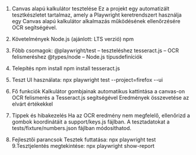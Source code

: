 1. Canvas alapú kalkulátor tesztelése
Ez a projekt egy automatizált tesztkészletet tartalmaz,
amely a Playwright keretrendszert használja egy Canvas alapú kalkulátor alkalmazás működésének ellenőrzésére
OCR segítségével.

2. Követelmények
Node.js (ajánlott: LTS verzió)
npm
3. Főbb csomagok:
@playwright/test – teszteléshez
tesseract.js – OCR felismeréshez
@types/node – Node.js típusdefiníciók
4. Telepítés
npm install
npm install tesseract.js

5. Teszt UI használata:
npx playwright test --project=firefox --ui

6. Fő funkciók
Kalkulátor gombjainak automatikus kattintása a canvas-on
OCR felismerés a Tesseract.js segítségével
Eredmények összevetése az elvárt értékekkel
7. Tippek és hibakezelés
Ha az OCR eredmény nem megfelelő, ellenőrizd a gombok koordinátáit a support/keys.js fájlban.
A tesztadatokat a tests/fixture/numbers.json fájlban módosíthatod.
8. Fejlesztői parancsok
Tesztek futtatása:
npx playwright test
9.Tesztjelentés megtekintése:
npx playwright show-report
